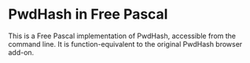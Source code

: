 # PwdHash in Free Pascal

This is a Free Pascal implementation of PwdHash, accessible from the command line. It is function-equivalent to the original PwdHash browser add-on.
